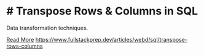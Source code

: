 # # Transpose Rows & Columns in SQL

Data transformation techniques.

[Read More](https://www.fullstackprep.dev/articles/webd/sql/transpose-rows-columns) https://www.fullstackprep.dev/articles/webd/sql/transpose-rows-columns